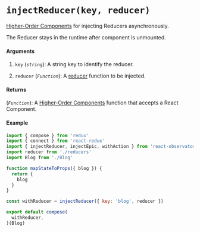 # `injectReducer(key, reducer)`

[Higher-Order Components](https://reactjs.org/docs/higher-order-components.html) for injecting Reducers asynchronously.

The Reducer stays in the runtime after component is unmounted.

#### Arguments

1. `key` (*`string`*): A string key to identify the reducer.

2. `reducer` (*`Function`*): A [reducer](https://redux.js.org/basics/reducers) function to be injected.

#### Returns

(*`Function`*): A [Higher-Order Components](https://reactjs.org/docs/higher-order-components.html) function that accepts a React Component.

#### Example

```js
import { compose } from 'redux'
import { connect } from 'react-redux'
import { injectReducer, injectEpic, withAction } from 'react-observatory'
import reducer from './reducers'
import Blog from './Blog'

function mapStateToProps({ blog }) {
  return {
    blog
  }
}

const withReducer = injectReducer({ key: 'blog', reducer })

export default compose(
  withReducer,
)(Blog)
```
